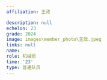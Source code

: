 ```yaml
---
affiliation: 王政

description: null
echelon: 23
grade: 2024
image: images\member_photo\王政.jpeg
links: null
name: 
role: 机械组
time: '23'
type: 普通队员
---
```

